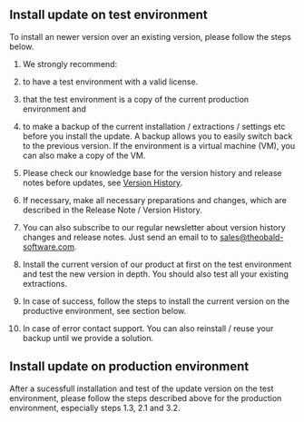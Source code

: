 ## Install update on test environment
To install an newer version over an existing version, please follow the steps below. 

1. We strongly recommend:  
 1. to have a test environment with a valid license.   
 2. that the test environment is a copy of the current production environment and  
 3. to make a backup of the current installation / extractions / settings etc before you install the update. A backup allows you to easily switch back to the previous version. If the environment is a virtual machine (VM), you can also make a copy of the VM.  


2. Please check our knowledge base for the version history and release notes before updates, see [Version History](https://kb.theobald-software.com/version-history).  
 1. If necessary, make all necessary preparations and changes, which are described in the Release Note / Version History. 
 2. You can also subscribe to our regular newsletter about version history changes and release notes. Just send an email to to sales@theobald-software.com.  

3. Install the current version of our product at first on the test environment and test the new version in depth. You should also test all your existing extractions.  
 1. In case of success, follow the steps to install the current version on the productive environment, see section below.    
 2. In case of error contact support. You can also reinstall / reuse your backup until we provide a solution. 

## Install update on production environment 
After a sucessfull installation and test of the update version on the test environment, please follow the steps described above for the production environment, especially steps 1.3,  2.1 and 3.2. 